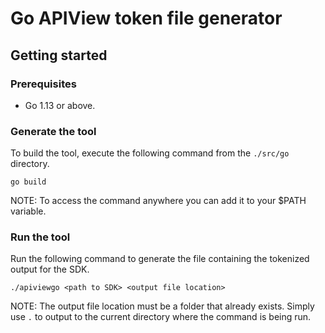 # Go APIView token file generator

## Getting started

### Prerequisites

- Go 1.13 or above.

### Generate the tool

To build the tool, execute the following command from the `./src/go` directory.
```
go build
```

NOTE: To access the command anywhere you can add it to your $PATH variable. 

### Run the tool

Run the following command to generate the file containing the tokenized output for the SDK.
```
./apiviewgo <path to SDK> <output file location>
```

NOTE: The output file location must be a folder that already exists. Simply use `.` to output to the current directory where the command is being run.